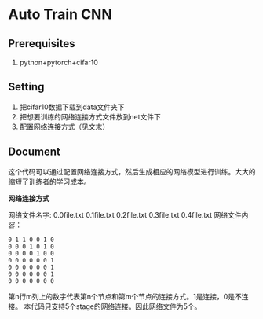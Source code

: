 # Auto Train CNN
## Prerequisites
1. python+pytorch+cifar10

## Setting
1. 把cifar10数据下载到data文件夹下
2. 把想要训练的网络连接方式文件放到net文件下
3. 配置网络连接方式（见文末）

## Document

这个代码可以通过配置网络连接方式，然后生成相应的网络模型进行训练。大大的缩短了训练者的学习成本。

**网络连接方式**

网络文件名字:
    0.0file.txt 0.1file.txt 0.2file.txt 0.3file.txt 0.4file.txt
网络文件内容：

    0 1 1 0 0 1 0 
    0 0 0 1 0 1 0 
    0 0 0 0 1 0 0 
    0 0 0 0 0 0 1 
    0 0 0 0 0 0 1 
    0 0 0 0 0 0 1 
    0 0 0 0 0 0 0 

第n行m列上的数字代表第n个节点和第m个节点的连接方式。1是连接，0是不连接。
本代码只支持5个stage的网络连接。因此网络文件为5个。